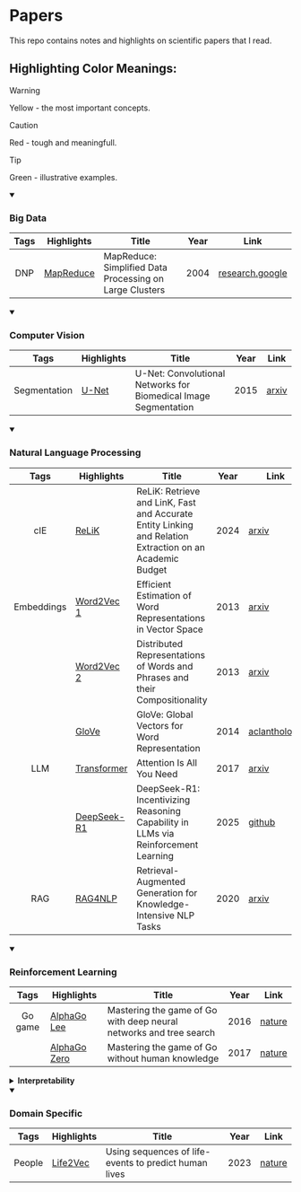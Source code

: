 # Papers

This repo contains notes and highlights on scientific papers that I read.

## Highlighting Color Meanings:

> [!WARNING]
> Yellow - the most important concepts.

> [!CAUTION]
> Red - tough and meaningfull.

> [!TIP]
> Green - illustrative examples.

<details open>
<summary><h3>Big Data</h3></summary>

| Tags | Highlights                              | Title                                                   | Year | Link                                                                                                                 |
| :--: | --------------------------------------- | ------------------------------------------------------- | :--: | -------------------------------------------------------------------------------------------------------------------- |
| DNP  | [MapReduce](./highlights/MapReduce.pdf) | MapReduce: Simplified Data Processing on Large Clusters | 2004 | [research.google](https://static.googleusercontent.com/media/research.google.com/en/us/archive/mapreduce-osdi04.pdf) |

</details>

<details open>
<summary><h3>Computer Vision</h3></summary>

|     Tags     | Highlights                      | Title                                                           | Year | Link                                      |
| :----------: | ------------------------------- | --------------------------------------------------------------- | :--: | ----------------------------------------- |
| Segmentation | [U-Net](./highlights/U-Net.pdf) | U-Net: Convolutional Networks for Biomedical Image Segmentation | 2015 | [arxiv](https://arxiv.org/abs/1505.04597) |

</details>

<details open>
<summary><h3>Natural Language Processing</h3></summary>

|    Tags    | Highlights                                  | Title                                                                                                    | Year | Link                                                                           |
| :--------: | ------------------------------------------- | -------------------------------------------------------------------------------------------------------- | :--: | ------------------------------------------------------------------------------ |
|    cIE     | [ReLiK](./highlights/ReLiK.pdf)             | ReLiK: Retrieve and LinK, Fast and Accurate Entity Linking and Relation Extraction on an Academic Budget | 2024 | [arxiv](https://arxiv.org/abs/2408.00103)                                      |
| Embeddings | [Word2Vec 1](./highlights/Word2Vec%201.pdf) | Efficient Estimation of Word Representations in Vector Space                                             | 2013 | [arxiv](https://arxiv.org/abs/1301.3781)                                       |
|            | [Word2Vec 2](./highlights/Word2Vec%202.pdf) | Distributed Representations of Words and Phrases and their Compositionality                              | 2013 | [arxiv](https://arxiv.org/abs/1310.4546)                                       |
|            | [GloVe](./highlights/GloVe.pdf)             | GloVe: Global Vectors for Word Representation                                                            | 2014 | [aclanthology](https://aclanthology.org/D14-1162/)                             |
|    LLM     | [Transformer](./highlights/Transformer.pdf) | Attention Is All You Need                                                                                | 2017 | [arxiv](https://arxiv.org/abs/1706.03762)                                      |
|            | [DeepSeek-R1](./highlights/DeepSeek-R1.pdf) | DeepSeek-R1: Incentivizing Reasoning Capability in LLMs via Reinforcement Learning                       | 2025 | [github](https://github.com/deepseek-ai/DeepSeek-R1/blob/main/DeepSeek_R1.pdf) |
|    RAG     | [RAG4NLP](./highlights/RAG4NLP.pdf)         | Retrieval-Augmented Generation for Knowledge-Intensive NLP Tasks                                         | 2020 | [arxiv](https://arxiv.org/abs/2005.11401)                                      |

</details>

<details open>
<summary><h3>Reinforcement Learning</h3></summary>

|  Tags   | Highlights                                      | Title                                                              | Year | Link                                                  |
| :-----: | ----------------------------------------------- | ------------------------------------------------------------------ | :--: | ----------------------------------------------------- |
| Go game | [AlphaGo Lee](./highlights/AlphaGo%20Lee.pdf)   | Mastering the game of Go with deep neural networks and tree search | 2016 | [nature](https://www.nature.com/articles/nature16961) |
|         | [AlphaGo Zero](./highlights/AlphaGo%20Zero.pdf) | Mastering the game of Go without human knowledge                   | 2017 | [nature](https://www.nature.com/articles/nature24270) |

</details>

<details>
<summary><b>Interpretability</b></summary>

| Tags | Highlights                                        | Title                                        | Year | Link                                        |
| :--: | ------------------------------------------------- | -------------------------------------------- | :--: | ------------------------------------------- |
| Loss | [Harmonic Loss](./highlights/Harmonic%20Loss.pdf) | Harmonic Loss Trains Interpretable AI Models | 2025 | [arxiv](https://arxiv.org/abs/2502.01628v1) |

</details>

<details open>
<summary><h3>Domain Specific</h3></summary>

|  Tags  | Highlights                            | Title                                                 | Year | Link                                                         |
| :----: | ------------------------------------- | ----------------------------------------------------- | :--: | ------------------------------------------------------------ |
| People | [Life2Vec](./highlights/Life2Vec.pdf) | Using sequences of life-events to predict human lives | 2023 | [nature](https://www.nature.com/articles/s43588-023-00573-5) |

</details>

<!--
<details>
<summary><b>...</b></summary>

| Tags | Highlights | Title | Year | Link |
| :--: | ---------- | ----- | :---: |---- |

</details>
-->

